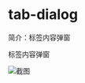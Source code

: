 # tab-dialog

简介：标签内容弹窗

标签内容弹窗

![截图](https://unpkg.com/@icedesign/tab-dialog-block/screenshot.png)





